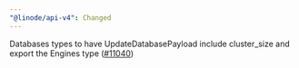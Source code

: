 ```yaml
---
"@linode/api-v4": Changed
---
```


Databases types to have UpdateDatabasePayload include cluster_size and export the Engines type ([#11040](https://github.com/linode/manager/pull/11040))
